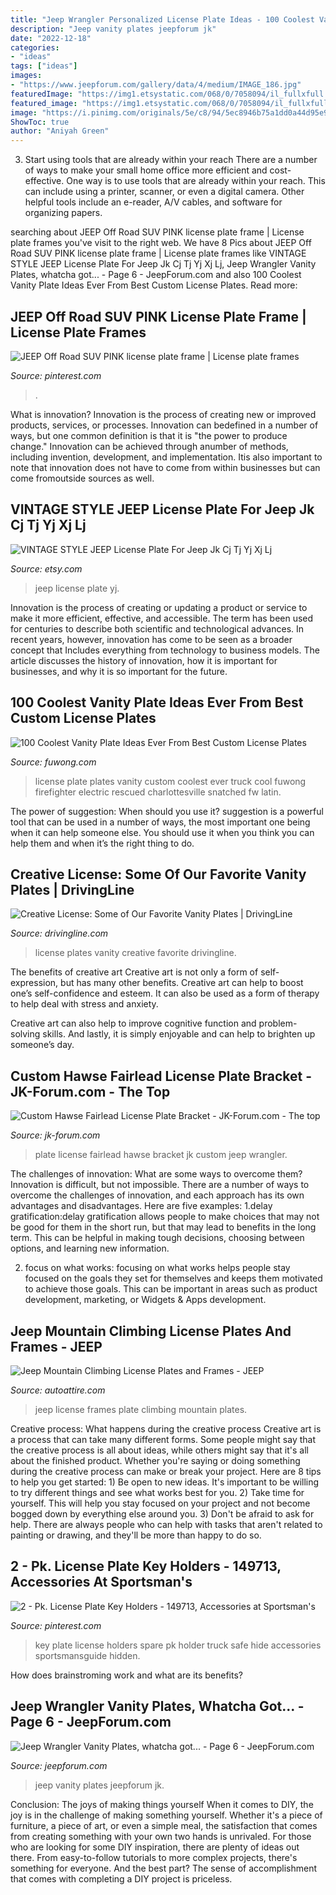 ```yaml
---
title: "Jeep Wrangler Personalized License Plate Ideas - 100 Coolest Vanity Plate Ideas Ever From Best Custom License Plates"
description: "Jeep vanity plates jeepforum jk"
date: "2022-12-18"
categories:
- "ideas"
tags: ["ideas"]
images:
- "https://www.jeepforum.com/gallery/data/4/medium/IMAGE_186.jpg"
featuredImage: "https://img1.etsystatic.com/068/0/7058094/il_fullxfull.781517407_myo7.jpg"
featured_image: "https://img1.etsystatic.com/068/0/7058094/il_fullxfull.781517407_myo7.jpg"
image: "https://i.pinimg.com/originals/5e/c8/94/5ec8946b75a1dd0a44d95e96925a85f7.jpg"
ShowToc: true
author: "Aniyah Green"
---
```



3) Start using tools that are already within your reach
There are a number of ways to make your small home office more efficient and cost-effective. One way is to use tools that are already within your reach. This can include using a printer, scanner, or even a digital camera. Other helpful tools include an e-reader, A/V cables, and software for organizing papers.

	

		
searching about JEEP Off Road SUV PINK license plate frame | License plate frames you've visit to the right web. We have 8 Pics about JEEP Off Road SUV PINK license plate frame | License plate frames like VINTAGE STYLE JEEP License Plate For Jeep Jk Cj Tj Yj Xj Lj, Jeep Wrangler Vanity Plates, whatcha got... - Page 6 - JeepForum.com and also 100 Coolest Vanity Plate Ideas Ever From Best Custom License Plates. Read more:
		
    
## JEEP Off Road SUV PINK License Plate Frame | License Plate Frames

<img loading=lazy src="https://i.pinimg.com/originals/5e/c8/94/5ec8946b75a1dd0a44d95e96925a85f7.jpg" onerror="this.onerror=null;this.src='https://tse4.mm.bing.net/th?id=OIP.5W8zJqzkNom0yLUlvhfumQHaE7&amp;pid=15.1';" alt="JEEP Off Road SUV PINK license plate frame | License plate frames">

_Source: pinterest.com_

>. 

	

What is innovation?
Innovation is the process of creating new or improved products, services, or processes. Innovation can bedefined in a number of ways, but one common definition is that it is "the power to produce change." Innovation can be achieved through anumber of methods, including invention, development, and implementation. Itis also important to note that innovation does not have to come from within businesses but can come fromoutside sources as well.

    
## VINTAGE STYLE JEEP License Plate For Jeep Jk Cj Tj Yj Xj Lj

<img loading=lazy src="https://img1.etsystatic.com/068/0/7058094/il_fullxfull.781517407_myo7.jpg" onerror="this.onerror=null;this.src='https://tse2.mm.bing.net/th?id=OIP.DEvqZ2qfjvkxEKWb9qMyzQHaFj&amp;pid=15.1';" alt="VINTAGE STYLE JEEP License Plate For Jeep Jk Cj Tj Yj Xj Lj">

_Source: etsy.com_

>jeep license plate yj. 

	

Innovation is the process of creating or updating a product or service to make it more efficient, effective, and accessible. The term has been used for centuries to describe both scientific and technological advances. In recent years, however, innovation has come to be seen as a broader concept that Includes everything from technology to business models. The article discusses the history of innovation, how it is important for businesses, and why it is so important for the future.

    
## 100 Coolest Vanity Plate Ideas Ever From Best Custom License Plates

<img loading=lazy src="https://www.fuwong.com/wp-content/uploads/2017/05/ERIPUI-1.jpg" onerror="this.onerror=null;this.src='https://tse4.mm.bing.net/th?id=OIP.hMSihD1HCzw7PL_imoO5wwHaFP&amp;pid=15.1';" alt="100 Coolest Vanity Plate Ideas Ever From Best Custom License Plates">

_Source: fuwong.com_

>license plate plates vanity custom coolest ever truck cool fuwong firefighter electric rescued charlottesville snatched fw latin. 

	

The power of suggestion: When should you use it?
suggestion is a powerful tool that can be used in a number of ways, the most important one being when it can help someone else. You should use it when you think you can help them and when it’s the right thing to do.

    
## Creative License: Some Of Our Favorite Vanity Plates | DrivingLine

<img loading=lazy src="http://cdn.drivingline.com/media/4484/20141015_9663.jpg" onerror="this.onerror=null;this.src='https://tse4.mm.bing.net/th?id=OIP._1tQoGZOjzBX-2ewdnEMkAHaE8&amp;pid=15.1';" alt="Creative License: Some of Our Favorite Vanity Plates | DrivingLine">

_Source: drivingline.com_

>license plates vanity creative favorite drivingline. 

	

The benefits of creative art
Creative art is not only a form of self-expression, but has many other benefits.
Creative art can help to boost one’s self-confidence and esteem. It can also be used as a form of therapy to help deal with stress and anxiety.

Creative art can also help to improve cognitive function and problem-solving skills. And lastly, it is simply enjoyable and can help to brighten up someone’s day.

    
## Custom Hawse Fairlead License Plate Bracket - JK-Forum.com - The Top

<img loading=lazy src="https://www.jk-forum.com/forums/attachment.php?attachmentid=145317" onerror="this.onerror=null;this.src='https://tse3.mm.bing.net/th?id=OIP.9DKaY9GGA8Up02Lk5KOMQAHaFj&amp;pid=15.1';" alt="Custom Hawse Fairlead License Plate Bracket - JK-Forum.com - The top">

_Source: jk-forum.com_

>plate license fairlead hawse bracket jk custom jeep wrangler. 

	

The challenges of innovation: What are some ways to overcome them?
Innovation is difficult, but not impossible. There are a number of ways to overcome the challenges of innovation, and each approach has its own advantages and disadvantages. Here are five examples:
1.delay gratification:delay gratification allows people to make choices that may not be good for them in the short run, but that may lead to benefits in the long term. This can be helpful in making tough decisions, choosing between options, and learning new information.

2. focus on what works: focusing on what works helps people stay focused on the goals they set for themselves and keeps them motivated to achieve those goals. This can be important in areas such as product development, marketing, or Widgets & Apps development.


    
## Jeep Mountain Climbing License Plates And Frames - JEEP

<img loading=lazy src="https://s.yimg.com/aah/licenseplateframes/jeep-front-license-plate-frames-5.gif" onerror="this.onerror=null;this.src='https://tse4.mm.bing.net/th?id=OIP.jeFBx0zvnFQvSR3M2rUASAHaD5&amp;pid=15.1';" alt="Jeep Mountain Climbing License Plates and Frames - JEEP">

_Source: autoattire.com_

>jeep license frames plate climbing mountain plates. 

	

Creative process: What happens during the creative process
Creative art is a process that can take many different forms. Some people might say that the creative process is all about ideas, while others might say that it's all about the finished product. Whether you're saying or doing something during the creative process can make or break your project. Here are 8 tips to help you get started: 1) Be open to new ideas. It's important to be willing to try different things and see what works best for you. 2) Take time for yourself. This will help you stay focused on your project and not become bogged down by everything else around you. 3) Don't be afraid to ask for help. There are always people who can help with tasks that aren't related to painting or drawing, and they'll be more than happy to do so.

    
## 2 - Pk. License Plate Key Holders - 149713, Accessories At Sportsman&#039;s

<img loading=lazy src="https://i.pinimg.com/originals/cd/5f/ac/cd5fac92704e5c3a7d351144801b4622.jpg" onerror="this.onerror=null;this.src='https://tse3.mm.bing.net/th?id=OIP.-f3N5VjRKZeTgqKrPd2BRAHaHa&amp;pid=15.1';" alt="2 - Pk. License Plate Key Holders - 149713, Accessories at Sportsman&#039;s">

_Source: pinterest.com_

>key plate license holders spare pk holder truck safe hide accessories sportsmansguide hidden. 

	

How does brainstroming work and what are its benefits?
 

    
## Jeep Wrangler Vanity Plates, Whatcha Got... - Page 6 - JeepForum.com

<img loading=lazy src="https://www.jeepforum.com/gallery/data/4/medium/IMAGE_186.jpg" onerror="this.onerror=null;this.src='https://tse3.mm.bing.net/th?id=OIP._Y7bmn8NV_mDwbPlWHmgOgHaFj&amp;pid=15.1';" alt="Jeep Wrangler Vanity Plates, whatcha got... - Page 6 - JeepForum.com">

_Source: jeepforum.com_

>jeep vanity plates jeepforum jk. 

	

Conclusion: The joys of making things yourself
When it comes to DIY, the joy is in the challenge of making something yourself. Whether it's a piece of furniture, a piece of art, or even a simple meal, the satisfaction that comes from creating something with your own two hands is unrivaled.
For those who are looking for some DIY inspiration, there are plenty of ideas out there. From easy-to-follow tutorials to more complex projects, there's something for everyone. And the best part? The sense of accomplishment that comes with completing a DIY project is priceless.

